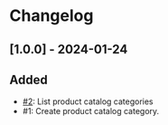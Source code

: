# Changelog

## [1.0.0] - 2024-01-24
## Added
- [#2](https://github.com/dksifoua/eshop-catalog-service/issues/2): List product catalog categories
- #1: Create product catalog category.